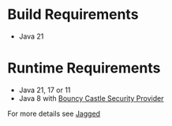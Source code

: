 # Build Requirements 

- Java 21

# Runtime Requirements 

- Java 21, 17 or 11
- Java 8 with [Bouncy Castle Security Provider](https://bouncycastle.org/docs/docs1.8on/org/bouncycastle/jce/provider/BouncyCastleProvider.html)

For more details see [Jagged](https://github.com/exceptionfactory/jagged/blob/main/README.md)
